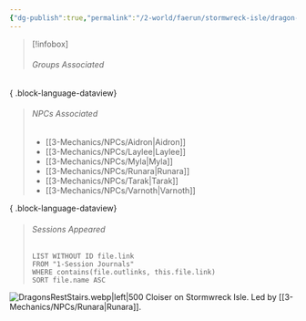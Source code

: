 ```yaml
---
{"dg-publish":true,"permalink":"/2-world/faerun/stormwreck-isle/dragon-s-rest/","created":"2025-03-17T23:31:45.332-04:00","updated":"2025-03-21T16:54:22.341-04:00"}
---
```


>[!infobox]
>###### Groups Associated
> 
{ .block-language-dataview}
>###### NPCs Associated
  > - [[3-Mechanics/NPCs/Aidron\|Aidron]]
> - [[3-Mechanics/NPCs/Laylee\|Laylee]]
> - [[3-Mechanics/NPCs/Myla\|Myla]]
> - [[3-Mechanics/NPCs/Runara\|Runara]]
> - [[3-Mechanics/NPCs/Tarak\|Tarak]]
> - [[3-Mechanics/NPCs/Varnoth\|Varnoth]]
> 
{ .block-language-dataview}
> ###### Sessions Appeared
> ```dataview 
> LIST WITHOUT ID file.link  
> FROM "1-Session Journals"  
> WHERE contains(file.outlinks, this.file.link)  
> SORT file.name ASC

![DragonsRestStairs.webp|left|500](/img/user/z_Assets/DragonsRestStairs.webp)
Cloiser on Stormwreck Isle. Led by [[3-Mechanics/NPCs/Runara\|Runara]].